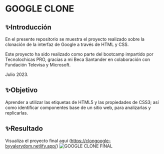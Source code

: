 # GOOGLE CLONE

## ✨Introducción
En el presente repositorio se muestra el proyecto realizado sobre la clonación de la interfaz de Google a través de HTML y CSS.

Este proyecto ha sido realizado como parte del bootcamp impartido por Tecnolochicas PRO, gracias a mi Beca Santander en colaboración con Fundación Televisa y Microsoft.

Julio 2023.

## ✨Objetivo
Aprender a utilizar las etiquetas de HTML5 y las propiedades de CSS3; así como identificar componentes base de un sitio web, para analizarlas y replicarlas. 

## ✨Resultado
Visualiza el proyecto final aquí (https://clongoogle-byvalerydom.netlify.app/)
![GOOGLE CLONE FINAL](https://github.com/valerydom/Clon-Google/assets/139601134/40b53239-e5b0-4289-bca9-1453be66c234)
